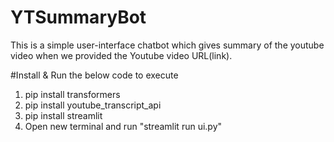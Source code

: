 # YTSummaryBot
This is a simple user-interface chatbot which gives summary of the youtube video when we provided the Youtube video URL(link).



#Install & Run the below code to execute
1. pip install transformers
2. pip install youtube_transcript_api
3. pip install streamlit
4. Open new terminal and run "streamlit run ui.py" 

